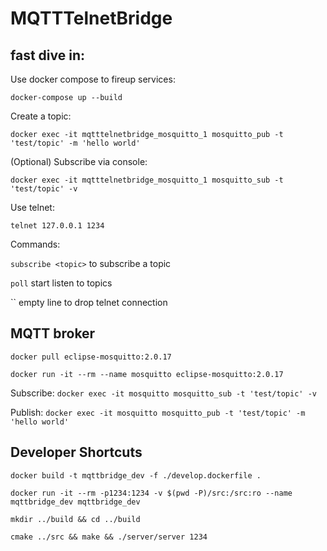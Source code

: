 # MQTTTelnetBridge


## fast dive in:

Use docker compose to fireup services:

`docker-compose up --build`

Create a topic:

`docker exec -it mqtttelnetbridge_mosquitto_1 mosquitto_pub -t 'test/topic' -m 'hello world'`

(Optional) Subscribe via console: 

`docker exec -it mqtttelnetbridge_mosquitto_1 mosquitto_sub -t 'test/topic' -v`

Use telnet:

`telnet 127.0.0.1 1234`

Commands:

`subscribe <topic>` to subscribe a topic

`poll` start listen to topics

`` empty line to drop telnet connection


## MQTT broker

`docker pull eclipse-mosquitto:2.0.17`

`docker run -it --rm --name mosquitto eclipse-mosquitto:2.0.17`

Subscribe: `docker exec -it mosquitto mosquitto_sub -t 'test/topic' -v`

Publish: `docker exec -it mosquitto mosquitto_pub -t 'test/topic' -m 'hello world'`


## Developer Shortcuts

`docker build -t mqttbridge_dev -f ./develop.dockerfile .`

`docker run -it --rm -p1234:1234 -v $(pwd -P)/src:/src:ro --name mqttbridge_dev mqttbridge_dev`

`mkdir ../build && cd ../build`

`cmake ../src && make && ./server/server 1234`

